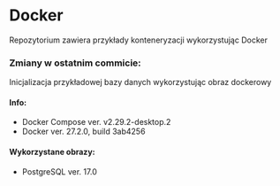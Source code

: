# Docker
Repozytorium zawiera przykłady konteneryzacji wykorzystując Docker 
### Zmiany w ostatnim commicie:
Inicjalizacja przykładowej bazy danych wykorzystując obraz dockerowy 
#### Info:
- Docker Compose ver. v2.29.2-desktop.2
- Docker ver. 27.2.0, build 3ab4256
#### Wykorzystane obrazy:
- PostgreSQL ver. 17.0 